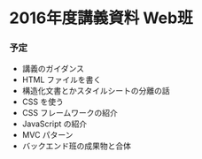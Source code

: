 # 2016年度講義資料 Web班
### 予定
- 講義のガイダンス
- HTML ファイルを書く
- 構造化文書とかスタイルシートの分離の話
- CSS を使う
- CSS フレームワークの紹介
- JavaScript の紹介
- MVC パターン
- バックエンド班の成果物と合体